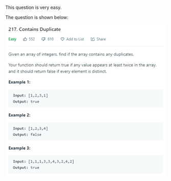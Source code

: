 This question is very easy.

The question is shown below:

![img](https://github.com/MingCheng991129/Solutions-to-Leetcode-Problems/blob/master/217.%20Contains%20Duplicate/question.png)
